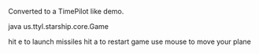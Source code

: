 Converted to a TimePilot like demo. 

java us.ttyl.starship.core.Game

hit e to launch missiles
hit a to restart game 
use mouse to move your plane
